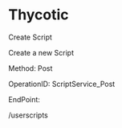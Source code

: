 #     Thycotic


Create Script

Create a new Script

Method: Post

OperationID: ScriptService_Post

EndPoint:

/userscripts
